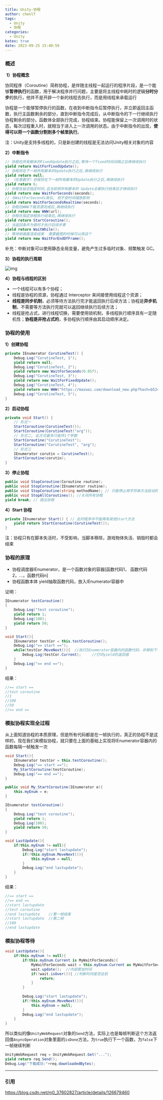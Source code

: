 ```yaml
---
title: Unity-协程
author: chenlf
tags:
  - Unity
  - 协程
categories:
  - Unity
katex: true
date: 2023-09-25 15:40:59
---
```


### 概述

​	**1）协程概念** 

​	协同程序（Coroutine）简称协程，是伴随主线程一起运行的程序片段，是一个能够**暂停执行**的函数，用于解决程序并行问题，主要是将主线程中耗时的逻辑**分时分步**的执行，他并不是开辟一个新的线程去执行，而是用线程来承载运行

​	协程是一个能够暂停执行的函数，在收到中断指令后暂停执行，并立即返回主函数，执行主函数剩余的部分，直到中断指令完成后，从中断指令的下一行继续执行协程剩余的部分。函数体全部执行完成，协程结束。协程能保留上一次调用时的状态，每次过程重入时，就相当于进入上一次调用的状态。由于中断指令的出现，**使得可以将一个函数分割到多个帧里执行**。

​	注：Unity是支持多线程的，只是新创建的线程是无法访问Unity相关对象的内容

 **2）中断指令**

```c#
// 协程在所有脚本的FixedUpdate执行之后,等待一个fixed时间间隔之后再继续执行
yield return WaitForFixedUpdate();
// 协程将在下一帧所有脚本的Update执行之后,再继续执行
yield return null;
// （任意数字）协程将在下一帧所有脚本的Update执行之后,再继续执行
yield return 6;
// 协程在延迟指定时间,且当前帧所有脚本的 Update全都执行结束后才继续执行
yield return new WaitForSeconds(seconds);
// 与WaitForSeconds类似, 但不受时间缩放影响
yield return WaitForSecondsRealtime(seconds);
// 协程在WWW下载资源完成后,再继续执行
yield return new WWW(url);
// 协程在指定协程执行结束后,再继续执行
yield return StartCoroutine();
// 当返回条件为假时才执行后续步骤
yield return WaitWhile();
// 等待帧画面渲染结束  需要截图的时候可以用这个
yield return new WaitForEndOfFrame();
```

补充：中断对象可以使用静态全局变量，避免产生过多临时对象、频繁触发 GC。 

**3）协程的执行周期**

![img](https://img-blog.csdnimg.cn/9f03a87f94a846e08c8ecfde76566b35.png)



**4）协程与线程的区别**

- 一个线程可以有多个协程；
- 线程是协程的资源，协程通过 Interceptor 来间接使用线程这个资源；
- **线程是同步机制**，必须等待方法执行完才能返回执行后续方法；协程是**异步机制**，不需要等方法执行完就可以返回继续执行后续方法；
- 线程是抢占式，进行线程切换，需要使用锁机制，多线程执行顺序具有一定随机性；**协程是非抢占式的**，多协程执行顺序由其启动顺序决定。

###  协程的使用
**1）创建协程**

```c#
private IEnumerator CorutineTest() {
    Debug.Log("CorutineTest, 1");
    yield return null;
    Debug.Log("CorutineTest, 2");
    yield return new WaitForSeconds(0.05f);
    Debug.Log("CorutineTest, 3");
    yield return new WaitForFixedUpdate();
    Debug.Log("CorutineTest, 4");
    yield return new WWW("https://mazwai.com/download_new.php?hash=b524357ef93c1e6ad0245c04c721e479");
    Debug.Log("CorutineTest, 5");
}
```

**2）启动协程**

```c#
private void Start() {
    // 形式一
    StartCoroutine(CorutineTest()); 
    StartCoroutine(CorutineTest("arg"));
    // 形式二, 此方式最多只能传1个参数
    StartCoroutine("CorutineTest"); 
    StartCoroutine("CorutineTest", "arg");
    // 形式三
    IEnumerator corutin = CorutineTest();
    StartCoroutine(corutin);
}
```

**3）停止协程**

```c#
public void StopCoroutine(Coroutine routine);
public void StopCoroutine(IEnumerator routine);
public void StopCoroutine(string methodName); // 只能停止用字符串方法启动的协程
public void StopAllCoroutines(); //关闭所有协程
yield break; // 跳出协程
```

**4）Start 协程**

```c#
private IEnumerator Start() { // 此时程序中不能再有其他Start方法
    yield return StartCoroutine(CorutineTest());
}
```

注：协程只有在脚本失活时，不受影响，当脚本移除，游戏物体失活、销毁时都会结束



### 协程的原理

- 协程调度器IEnumerator，是一个函数对象的容器[函数代码1， 函数代码2，...，函数代码n]
- 协程函数本体 yield抽取函数代码，放入IEnumerator容器中

证明：

```c#
IEnumerator testCoroutine()
{
    Debug.Log("test coroutine");
    yield return 1;
    Debug.Log(100);
    yield return 50;
}

void Start(){
    IEnumerator testCor = this.testCoroutine();
    Debug.Log("== start ==");
    while(testCor.MoveNext()){	//执行IEnumerator容器内的函数代码，并移到下一个
        Debug.Log(testCor.Current);		//打印yield的返回值
    }
    Debug.Log("== end ==");
}
```

结果：

```c#
//== start ==
//test coroutine
//1
//100
//50
//== end ==
```



### 模拟协程实现全过程

从上面知道协程的本质原理，但是所有代码都是在一帧执行的，真正的协程不是这样的，现在我们来模拟协程，就只要在上面的基础上实现将IEnumerator容器内的函数每隔一帧触发一次

```c#
void Start(){
    IEnumerator testCor = this.testCoroutine();
    Debug.Log("== start ==");
    My_StartCoroutine(testCoroutine);
    Debug.Log("== end ==");
}

public void My_StartCoroutine(IEnumerator e){
    this.myEnum = e;
}

IEnumerator testCoroutine()
{
    Debug.Log("test coroutine");
    yield return 1;
    Debug.Log(100);
    yield return 50;
}

void LastUpdate(){
    if(this.myEnum != null){
        Debug.Log("start lastupdate");
        if(!this.myEnum.MoveNext()){
            this.myEnum = null;
        }
        Debug.Log("end lastupdate");
    }
}
```

结果：

```c#
//== start ==
//== end ==
//start lastupdate
//test coroutine	
//end lastupdate	//第一帧结束
//start lastupdate	//第二帧
//100			
//end lastupdate
```



### 模拟协程等待

```c#
void LastUpdate(){
    if(this.myEnum != null){
        if(this.myEnum.Current is MyWaitForSeconds){
            MyWaitForSeconds wait = this.myEnum.Current as MyWaitForSeconds;	//自定义MyWaitForSeconds类 维护两个变量：等待事件 当前累加时间
            wait.update();	//内部累加时间
            if(!wait.isOver()){	//判断时间是否达到
                return;
            }
        }
        
        Debug.Log("start lastupdate");
        if(!this.myEnum.MoveNext()){
            this.myEnum = null;
        }
        Debug.Log("end lastupdate");
    }
}
```

所以类似的像`UnityWebRequest`对象的`Send`方法，实际上也是每帧判断这个方法返回值`AsyncOperation`对象里面的`isDone`方法，为`true`执行下一个函数，为`false`下一帧继续判断

```c#
UnityWebRequest req = UnityWebRequest.Get("...");
yield return req.Send();
Debug.Log("下载成功:"+req.downloadedBytes);
```





------------------------------------------------
### 引用

https://blog.csdn.net/m0_37602827/article/details/126679460
